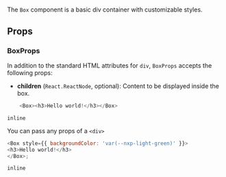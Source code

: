 # <Box>

The `Box` component is a basic div container with customizable styles.

## Props

### BoxProps

In addition to the standard HTML attributes for `div`, `BoxProps` accepts the following props:

- **children** (`React.ReactNode`, optional): Content to be displayed inside the box.

```javascript
    <Box><h3>Hello world!</h3></Box>
```

```inline```

You can pass any props of a `<div>`

```javascript
<Box style={{ backgroundColor: 'var(--nxp-light-green)' }}>
<h3>Hello world!</h3>
</Box>;
```

```inline```